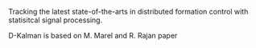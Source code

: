 Tracking the latest state-of-the-arts in distributed formation control with statisitcal signal processing.

D-Kalman is based on M. Marel and R. Rajan paper
